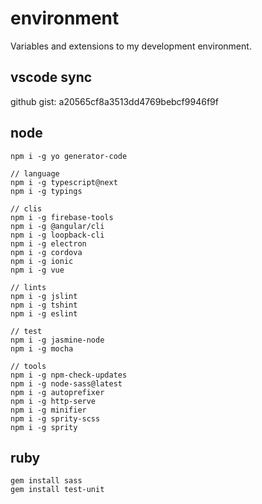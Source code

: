 # environment
Variables and extensions to my development environment.

## vscode sync
github gist: a20565cf8a3513dd4769bebcf9946f9f 

## node
```shell
npm i -g yo generator-code

// language
npm i -g typescript@next
npm i -g typings

// clis
npm i -g firebase-tools
npm i -g @angular/cli
npm i -g loopback-cli
npm i -g electron
npm i -g cordova 
npm i -g ionic
npm i -g vue

// lints
npm i -g jslint
npm i -g tshint
npm i -g eslint

// test
npm i -g jasmine-node
npm i -g mocha

// tools 
npm i -g npm-check-updates
npm i -g node-sass@latest
npm i -g autoprefixer
npm i -g http-serve
npm i -g minifier
npm i -g sprity-scss
npm i -g sprity
```

## ruby
```shell
gem install sass
gem install test-unit
```
